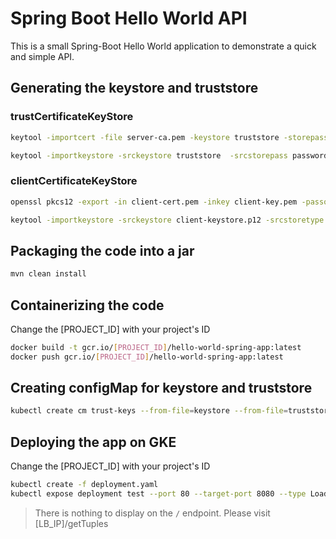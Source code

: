 # Spring Boot Hello World API

This is a small Spring-Boot Hello World application to demonstrate a quick and simple API.



## Generating the keystore and truststore

### trustCertificateKeyStore

```bash
keytool -importcert -file server-ca.pem -keystore truststore -storepass password@1234

keytool -importkeystore -srckeystore truststore  -srcstorepass password@1234 -destkeystore truststore -deststoretype pkcs12 -deststorepass password@1234
```

### clientCertificateKeyStore

```bash
openssl pkcs12 -export -in client-cert.pem -inkey client-key.pem -passout pass:password@1234 -out client-keystore.p12

keytool -importkeystore -srckeystore client-keystore.p12 -srcstoretype pkcs12 -srcstorepass password@1234 -destkeystore keystore -deststoretype pkcs12 -deststorepass password@1234
```

## Packaging the code into a jar

```bash
mvn clean install
```

## Containerizing the code

Change the [PROJECT_ID] with your project's ID

```bash
docker build -t gcr.io/[PROJECT_ID]/hello-world-spring-app:latest
docker push gcr.io/[PROJECT_ID]/hello-world-spring-app:latest
```

## Creating configMap for keystore and truststore

```bash
kubectl create cm trust-keys --from-file=keystore --from-file=truststore
```

## Deploying the app on GKE

Change the [PROJECT_ID] with your project's ID

```bash
kubectl create -f deployment.yaml
kubectl expose deployment test --port 80 --target-port 8080 --type LoadBalancer
```


> There is nothing to display on the `/` endpoint. Please visit [LB_IP]/getTuples